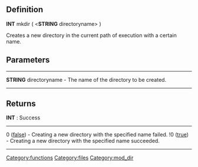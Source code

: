 Definition
----------

**INT** mkdir ( &lt;**STRING** directoryname&gt; )

Creates a new directory in the current path of execution with a certain
name.

Parameters
----------

  -------------------------- --------------------------------------------
  **STRING** directoryname   - The name of the directory to be created.
  -------------------------- --------------------------------------------

Returns
-------

**INT** : Success

  ------------------------------- ---------------------------------------------------------------
  0 ([false](false "wikilink"))   - Creating a new directory with the specified name failed.
  !0 ([true](true "wikilink"))    - Creating a new directory with the specified name succeeded.
  ------------------------------- ---------------------------------------------------------------

<Category:functions> <Category:files> <Category:mod_dir>
